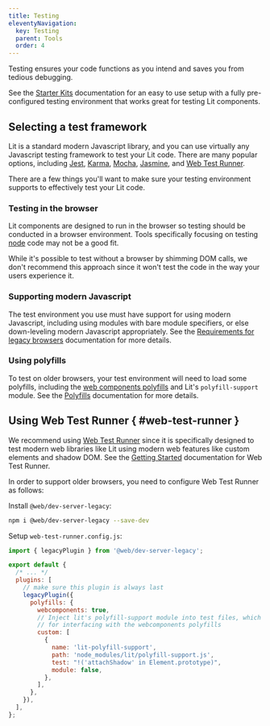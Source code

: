 ```yaml
---
title: Testing
eleventyNavigation:
  key: Testing
  parent: Tools
  order: 4
---
```


Testing ensures your code functions as you intend and saves you from tedious debugging.

See the [Starter Kits](/docs/tools/starter-kits/) documentation for an easy to use setup with a fully pre-configured testing environment that works great for testing Lit components.

## Selecting a test framework

Lit is a standard modern Javascript library, and you can use virtually any Javascript testing framework to test your Lit code. There are many popular options, including [Jest](https://jestjs.io/), [Karma](https://karma-runner.github.io/), [Mocha](https://mochajs.org/), [Jasmine](https://jasmine.github.io/), and [Web Test Runner](https://modern-web.dev/docs/test-runner/overview/).

There are a few things you'll want to make sure your testing environment supports to effectively test your Lit code.

### Testing in the browser

Lit components are designed to run in the browser so testing should be conducted in a browser environment. Tools specifically focusing on testing [node](https://nodejs.org/) code may not be a good fit.

<div class="alert alert-info">
While it's possible to test without a browser by shimming DOM calls, we don't recommend this approach since it won't test the code in the way your users experience it.
</div>

### Supporting modern Javascript

The test environment you use must have support for using modern Javascript, including using modules with bare module specifiers, or else down-leveling modern Javascript appropriately. See the [Requirements for legacy browsers](/docs/tools/requirements/#building-for-legacy-browsers) documentation for more details.

### Using polyfills

To test on older browsers, your test environment will need to load some polyfills, including the [web components polyfills](https://github.com/webcomponents/polyfills/tree/master/packages/webcomponentsjs) and Lit's `polyfill-support` module. See the [Polyfills](/docs/tools/requirements/#polyfills) documentation for more details.

## Using Web Test Runner { #web-test-runner }

We recommend using [Web Test Runner](https://modern-web.dev/docs/test-runner/overview/) since it is specifically designed to test modern web libraries like Lit using modern web features like custom elements and shadow DOM. See the [Getting Started](https://modern-web.dev/guides/test-runner/getting-started) documentation for Web Test Runner.

In order to support older browsers, you need to configure Web Test Runner as follows:

Install `@web/dev-server-legacy`:

```bash
npm i @web/dev-server-legacy --save-dev
```

Setup  `web-test-runner.config.js`:

```js
import { legacyPlugin } from '@web/dev-server-legacy';

export default {
  /* ... */
  plugins: [
    // make sure this plugin is always last
    legacyPlugin({
      polyfills: {
        webcomponents: true,
        // Inject lit's polyfill-support module into test files, which is required
        // for interfacing with the webcomponents polyfills
        custom: [
          {
            name: 'lit-polyfill-support',
            path: 'node_modules/lit/polyfill-support.js',
            test: "!('attachShadow' in Element.prototype)",
            module: false,
          },
        ],
      },
    }),
  ],
};
```

